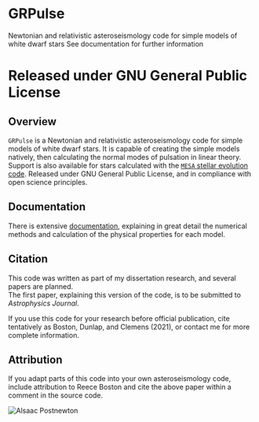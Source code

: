 # GRPulse
Newtonian and relativistic asteroseismology code for simple models of white dwarf stars
See documentation for further information

Released under GNU General Public License
=======

## Overview
`GRPulse` is a Newtonian and relativistic asteroseismology code for simple models of white dwarf stars.  It is capable of creating the simple models natively, then calculating the normal modes of pulsation in linear theory.  Support is also available for stars calculated with the [`MESA` stellar evolution code](http://mesa.sourceforge.net).   Released under GNU General Public License, and in compliance with open science principles.

## Documentation
There is extensive [documentation](https://github.com/rboston628/GRPulse/blob/master/documentation/documentation.pdf), explaining in great detail the numerical methods and calculation of the physical properties for each model.

## Citation
This code was written as part of my dissertation research, and several papers are planned.  
The first paper, explaining this version of the code, is to be submitted to *Astrophysics Journal*.

If you use this code for your research before official publication, cite tentatively as Boston, Dunlap, and Clemens (2021), or contact me for more complete information.

## Attribution
If you adapt parts of this code into your own asteroseismology code, include attribution to Reece Boston and cite the above paper within a comment in the source code.

![Alsaac Postnewton](https://avatars.githubusercontent.com/u/52183986?s=400&u=7bbbafdd9277acc2c24fc2494f5df2ac2f472767&v=4)
